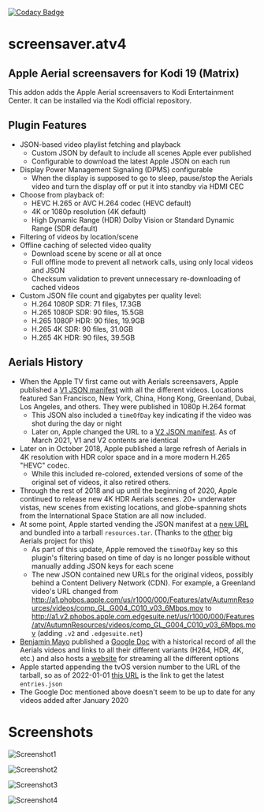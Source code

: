 [![Codacy Badge](https://api.codacy.com/project/badge/Grade/e5d8dc168cf940a385d1a47837fe7596)](https://www.codacy.com/app/92enen/screensaver.atv4?utm_source=github.com&amp;utm_medium=referral&amp;utm_content=enen92/screensaver.atv4&amp;utm_campaign=Badge_Grade)

# screensaver.atv4

## Apple Aerial screensavers for Kodi 19 (Matrix)

This addon adds the Apple Aerial screensavers to Kodi Entertainment Center. It can be installed via the Kodi official repository.

## Plugin Features

- JSON-based video playlist fetching and playback
  - Custom JSON by default to include all scenes Apple ever published
  - Configurable to download the latest Apple JSON on each run
- Display Power Management Signaling (DPMS) configurable
  - When the display is supposed to go to sleep, pause/stop the Aerials video and turn the display off or put it into standby via HDMI CEC
- Choose from playback of:
  - HEVC H.265 or AVC H.264 codec (HEVC default)
  - 4K or 1080p resolution (4K default)
  - High Dynamic Range (HDR) Dolby Vision or Standard Dynamic Range (SDR default)
- Filtering of videos by location/scene
- Offline caching of selected video quality
  - Download scene by scene or all at once
  - Full offline mode to prevent all network calls, using only local videos and JSON
  - Checksum validation to prevent unnecessary re-downloading of cached videos
- Custom JSON file count and gigabytes per quality level:
  - H.264 1080P SDR: 71 files, 17.3GB
  - H.265 1080P SDR: 90 files, 15.5GB
  - H.265 1080P HDR: 90 files, 19.9GB
  - H.265 4K SDR: 90 files, 31.0GB
  - H.265 4K HDR: 90 files, 39.5GB

## Aerials History
- When the Apple TV first came out with Aerials screensavers, Apple published a [V1 JSON manifest](http://a1.phobos.apple.com/us/r1000/000/Features/atv/AutumnResources/videos/entries.json) with all the different videos. Locations featured San Francisco, New York, China, Hong Kong, Greenland, Dubai, Los Angeles, and others. They were published in 1080p H.264 format
  - This JSON also included a `timeOfDay` key indicating if the video was shot during the day or night 
  - Later on, Apple changed the URL to a [V2 JSON manifest](http://a1.v2.phobos.apple.com.edgesuite.net/us/r1000/000/Features/atv/AutumnResources/videos/entries.json). As of March 2021, V1 and V2 contents are identical
- Later on in October 2018, Apple published a large refresh of Aerials in 4K resolution with HDR color space and in a more modern H.265 "HEVC" codec. 
  - While this included re-colored, extended versions of some of the original set of videos, it also retired others.
- Through the rest of 2018 and up until the beginning of 2020, Apple continued to release new 4K HDR Aerials scenes. 20+ underwater vistas, new scenes from existing locations, and globe-spanning shots from the International Space Station are all now included.
- At some point, Apple started vending the JSON manifest at a [new URL](https://sylvan.apple.com/Aerials/resources.tar) and bundled into a tarball `resources.tar`. (Thanks to the [other](https://github.com/JohnCoates/Aerial/issues/463#issuecomment-423128752) big Aerials project for this)
  - As part of this update, Apple removed the `timeOfDay` key so this plugin's filtering based on time of day is no longer possible without manually adding JSON keys for each scene
  - The new JSON contained new URLs for the original videos, possibly behind a Content Delivery Network (CDN). For example, a Greenland video's URL changed from http://a1.phobos.apple.com/us/r1000/000/Features/atv/AutumnResources/videos/comp_GL_G004_C010_v03_6Mbps.mov to http://a1.v2.phobos.apple.com.edgesuite.net/us/r1000/000/Features/atv/AutumnResources/videos/comp_GL_G004_C010_v03_6Mbps.mov (adding `.v2` and `.edgesuite.net`)
- [Benjamin Mayo](https://github.com/benjaminmayo) published a [Google Doc](https://docs.google.com/spreadsheets/d/1bboTohF06r-fafrImTExAPqM9m6h2m2lgJyAkQuYVJI/edit?usp=sharing) with a historical record of all the Aerials videos and links to all their different variants (H264, HDR, 4K, etc.) and also hosts a [website](https://bzamayo.com/watch-all-the-apple-tv-aerial-video-screensavers) for streaming all the different options
- Apple started appending the tvOS version number to the URL of the tarball, so as of 2022-01-01 [this URL](https://sylvan.apple.com/Aerials/resources-15.tar) is  the link to get the latest `entries.json` 
 - The Google Doc mentioned above doesn't seem to be up to date for any videos added after January 2020

# Screenshots

![Screenshot1](https://raw.githubusercontent.com/enen92/screensaver.atv4/master/resources/screenshots/screenshot-01.jpg)

![Screenshot2](https://raw.githubusercontent.com/enen92/screensaver.atv4/master/resources/screenshots/screenshot-02.jpg)

![Screenshot3](https://raw.githubusercontent.com/enen92/screensaver.atv4/master/resources/screenshots/screenshot-03.jpg)

![Screenshot4](https://raw.githubusercontent.com/enen92/screensaver.atv4/master/resources/screenshots/screenshot-04.jpg)

